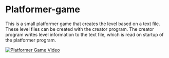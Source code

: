 # Platformer-game
This is a small platformer game that creates the level based on a text file. These level files can be created with the creator program. 
The creator program writes level information to the text file, which is read on startup of the platformer program. 

[![Platformer Game Video](https://img.youtube.com/vi/oxRgH7EUmzk/0.jpg)](https://www.youtube.com/watch?v=oxRgH7EUmzk)
